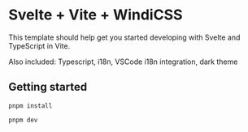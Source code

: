 # Svelte + Vite + WindiCSS

This template should help get you started developing with Svelte and TypeScript in Vite.

Also included: Typescript, i18n, VSCode i18n integration, dark theme

## Getting started

```
pnpm install

pnpm dev
```
